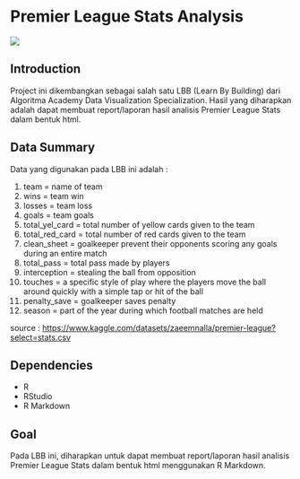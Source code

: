 # Premier League Stats Analysis
<img src="E:\DATA\.ALGORITMA\..2) DATA VISUALIZATION CLASS\LBB DATA VISUALIZATION\dataset-cover.jpg">

## Introduction
Project ini dikembangkan sebagai salah satu LBB (Learn By Building) dari Algoritma Academy Data Visualization Specialization. Hasil yang diharapkan adalah dapat membuat report/laporan hasil analisis Premier League Stats dalam bentuk html.

## Data Summary
Data yang digunakan pada LBB ini adalah :
1. team = name of team
2. wins = team win
3. losses = team loss
4. goals = team goals
5. total_yel_card = total number of yellow cards given to the team
6. total_red_card = total number of red cards given to the team
7. clean_sheet = goalkeeper prevent their opponents scoring any goals during an entire match
8. total_pass = total pass made by players
9. interception = stealing the ball from opposition
10. touches = a specific style of play where the players move the ball around quickly with a simple tap or hit of the ball
11. penalty_save = goalkeeper saves penalty
12. season =  part of the year during which football matches are held

source : https://www.kaggle.com/datasets/zaeemnalla/premier-league?select=stats.csv

## Dependencies
- R
- RStudio
- R Markdown

## Goal
Pada LBB ini, diharapkan untuk dapat membuat report/laporan hasil analisis Premier League Stats dalam bentuk html menggunakan R Markdown.
